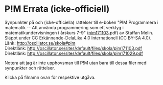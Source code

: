 # P!M Errata (icke-officiell)
Synpunkter på och (icke-officiella) rättelser till e-boken "P!M Programmera i matematik -- 
Att använda programmering som ett verktyg i matematikundervisningen i årskurs 7-9" ([pim171103](//github.com/mobluse/pim-errata/blob/master/pim171103.md).pdf) av Staffan Melin.  
Släppt under CC Erkännande-DelaLika 4.0 Internationell (CC BY-SA 4.0).  
Länk: http://oscillator.se/skola#pim  
Direktlänk: http://oscillator.se/sites/default/files/skola/pim171103.pdf  
Direktlänk: http://oscillator.se/sites/default/files/skola/pim171029.pdf

Notera att jag är inte upphovsman till P!M utan bara till dessa filer med synpunkter och rättelser.

Klicka på filnamn ovan för respektive utgåva.
